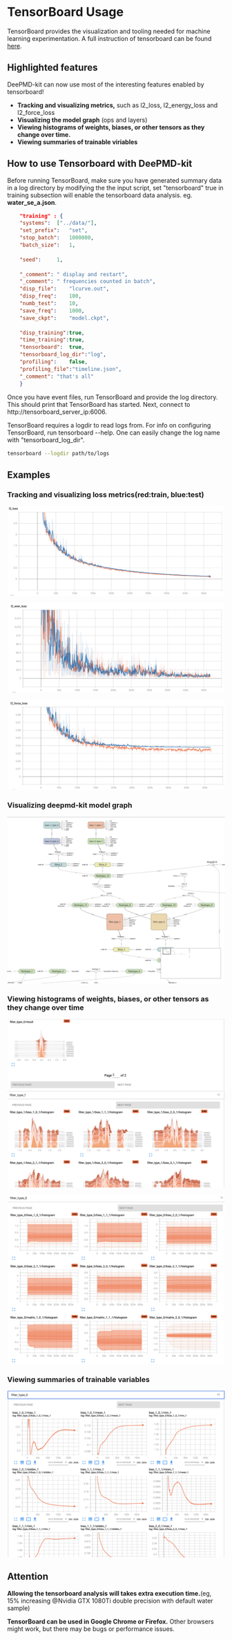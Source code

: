 # TensorBoard Usage

TensorBoard provides the visualization and tooling needed for machine learning
experimentation. A full instruction of tensorboard can be found
[here](https://tensorflow.google.cn/tensorboard).

## Highlighted features

DeePMD-kit can now use most of the interesting features enabled by tensorboard!

* **Tracking and visualizing metrics,** such as l2_loss, l2_energy_loss and l2_force_loss
* **Visualizing the model graph** (ops and layers)
* **Viewing histograms of weights, biases, or other tensors as they change over time.**
* **Viewing summaries of trainable viriables**
  
<!-- * **Projecting embeddings to a lower dimensional space.**
* **Precision curves.** -->

## How to use Tensorboard with DeePMD-kit

Before running TensorBoard, make sure you have generated summary data in a log
directory by modifying the the input script, set "tensorboard" true in training
subsection will enable the tensorboard data analysis. eg. **water_se_a.json**.

```json
    "training" : {
	"systems":	["../data/"],
	"set_prefix":	"set",    
	"stop_batch":	1000000,
	"batch_size":	1,

	"seed":		1,

	"_comment": " display and restart",
	"_comment": " frequencies counted in batch",
	"disp_file":	"lcurve.out",
	"disp_freq":	100,
	"numb_test":	10,
	"save_freq":	1000,
	"save_ckpt":	"model.ckpt",

	"disp_training":true,
	"time_training":true,
	"tensorboard":	true,
	"tensorboard_log_dir":"log",
	"profiling":	false,
	"profiling_file":"timeline.json",
	"_comment":	"that's all"
    }
```

Once you have event files, run TensorBoard and provide the log directory. This
should print that TensorBoard has started. Next, connect to http://tensorboard_server_ip:6006.

TensorBoard requires a logdir to read logs from. For info on configuring TensorBoard, run tensorboard --help.
One can easily change the log name with "tensorboard_log_dir".

```bash
tensorboard --logdir path/to/logs
```

## Examples

### Tracking and visualizing loss metrics(red:train, blue:test)

![ALT](./images/l2_loss.png "l2 loss")

![ALT](./images/l2_energy_loss.png "l2 energy loss")

![ALT](./images/l2_force_loss.png "l2 force loss")

### Visualizing deepmd-kit model graph

![ALT](./images/tensorboard-graph.png "deepmd-kit graph")

### Viewing histograms of weights, biases, or other tensors as they change over time

![ALT](./images/tensorboard-histograms.png "deepmd-kit histograms")

![ALT](./images/tensorboard-distribution.png "deepmd-kit distribution")

### Viewing summaries of trainable variables
![ALT](./images/tensorboard-scalar.png "deepmd-kit scalar")

## Attention

**Allowing the tensorboard analysis will takes extra execution time.**(eg, 15% increasing @Nvidia GTX 1080Ti double precision with default water sample)

**TensorBoard can be used in Google Chrome or Firefox.** Other browsers might work, but there may be bugs or performance issues.
